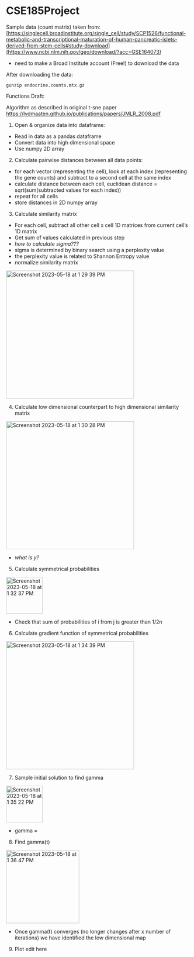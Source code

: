 # CSE185Project

Sample data (count matrix) taken from: 
[https://singlecell.broadinstitute.org/single_cell/study/SCP1526/functional-metabolic-and-transcriptional-maturation-of-human-pancreatic-islets-derived-from-stem-cells#study-download](https://www.ncbi.nlm.nih.gov/geo/download/?acc=GSE164073)
* need to make a Broad Institute account (Free!) to download the data


After downloading the data: 

```
gunzip endocrine.counts.mtx.gz
```

Functions Draft:

Algorithm as described in original t-sne paper https://lvdmaaten.github.io/publications/papers/JMLR_2008.pdf

1. Open & organize data into dataframe:
  * Read in data as a pandas dataframe 
  * Convert data into high dimensional space 
  * Use numpy 2D array
  
2. Calculate pairwise distances between all data points:
  * for each vector (representing the cell), look at each index (representing the gene counts) and subtract to a second cell at the same index
  * calculate distance between each cell, euclidean distance = sqrt(sum(subtracted values for each index))
  * repeat for all cells 
  * store distances in 2D numpy array 
  
3. Calculate similarity matrix
  *  For each cell, subtract all other cell x cell 1D matrices from current cell’s 1D matrix
  *  Get sum of values calculated in previous step
  *  *how to calculate sigma???*
  *  sigma is determined by binary search using a perplexity value 
  *  the perplexity value is related to Shannon Entropy value
  *  normalize similarity matrix 
<img width="350" alt="Screenshot 2023-05-18 at 1 29 39 PM" src="https://github.com/m1ma0314/CSE185Project/assets/59674595/997a4eea-2650-4d4b-b39d-e2b5193a27a3">

4. Calculate low dimensional counterpart to high dimensional similarity matrix 
<img width="350" alt="Screenshot 2023-05-18 at 1 30 28 PM" src="https://github.com/m1ma0314/CSE185Project/assets/59674595/7b6c75da-2372-4cd9-b092-86b08590d5a6">


  * *what is y?* 

5. Calculate symmetrical probabilities
<img width="100" alt="Screenshot 2023-05-18 at 1 32 37 PM" src="https://github.com/m1ma0314/CSE185Project/assets/59674595/0883fc13-748b-46c3-aefd-fd969cc2fd74">

  * Check that sum of probabilities of i from j is greater than 1/2n
  
6. Calculate gradient function of symmetrical probabilities 
<img width="350" alt="Screenshot 2023-05-18 at 1 34 39 PM" src="https://github.com/m1ma0314/CSE185Project/assets/59674595/a500f4cf-aac3-466a-bda7-8150a9477d2b">

7. Sample initial solution to find gamma 
<img width="100" alt="Screenshot 2023-05-18 at 1 35 22 PM" src="https://github.com/m1ma0314/CSE185Project/assets/59674595/5475e934-fd2f-4303-b330-918ca6023875">

  * gamma = 
  
8. Find gamma(t) 
<img width="200" alt="Screenshot 2023-05-18 at 1 36 47 PM" src="https://github.com/m1ma0314/CSE185Project/assets/59674595/f245809c-2f02-4c2d-ba6d-d1afa489ad5d">

  * Once gamma(t) converges (no longer changes after x number of iterations) we have identified the low dimensional map 
   
9. Plot 
edit here

